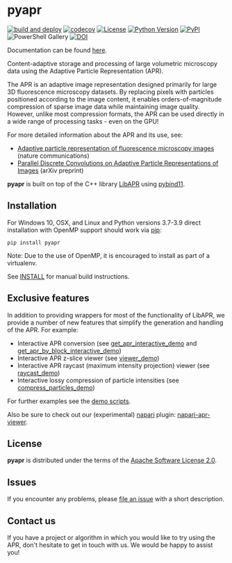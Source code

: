 # pyapr

[![build and deploy](https://github.com/AdaptiveParticles/pyapr/actions/workflows/main.yml/badge.svg)](https://github.com/AdaptiveParticles/pyapr/actions)
[![codecov](https://codecov.io/gh/AdaptiveParticles/pyapr/branch/expand_testing/graph/badge.svg?token=DN63B1DMYK)](https://codecov.io/gh/AdaptiveParticles/pyapr)
[![License](https://img.shields.io/pypi/l/pyapr.svg?color=green)](https://raw.githubusercontent.com/AdaptiveParticles/pyapr/master/LICENSE)
[![Python Version](https://img.shields.io/pypi/pyversions/pyapr.svg?color=blue)]((https://python.org))
[![PyPI](https://img.shields.io/pypi/v/pyapr.svg?color=green)](https://pypi.org/project/pyapr/)
![PowerShell Gallery](https://img.shields.io/powershellgallery/p/DNS.1.1.1.1)
[![DOI](https://zenodo.org/badge/184399854.svg)](https://zenodo.org/badge/latestdoi/184399854)

Documentation can be found [here](https://adaptiveparticles.github.io/pyapr/index.html).

Content-adaptive storage and processing of large volumetric microscopy data using 
the Adaptive Particle Representation (APR).

The APR is an adaptive image representation designed primarily for large 3D fluorescence
microscopy datasets. By replacing pixels with particles positioned according to the
image content, it enables orders-of-magnitude compression of sparse image data
while maintaining image quality. However, unlike most compression formats, the APR
can be used directly in a wide range of processing tasks - even on the GPU!

For more detailed information about the APR and its use, see:
- [Adaptive particle representation of fluorescence microscopy images](https://www.nature.com/articles/s41467-018-07390-9) (nature communications)
- [Parallel Discrete Convolutions on Adaptive Particle Representations of Images](https://arxiv.org/abs/2112.03592) (arXiv preprint)

**pyapr** is built on top of the C++ library [LibAPR] using [pybind11].

## Installation
For Windows 10, OSX, and Linux and Python versions 3.7-3.9 direct installation with OpenMP support should work via [pip]:
```
pip install pyapr
```
Note: Due to the use of OpenMP, it is encouraged to install as part of a virtualenv.

See [INSTALL] for manual build instructions.

## Exclusive features

In addition to providing wrappers for most of the functionality of LibAPR, we provide a number of
new features that simplify the generation and handling of the APR. For example:

* Interactive APR conversion (see [get_apr_interactive_demo](demo/get_apr_interactive_demo.py) and 
  [get_apr_by_block_interactive_demo](demo/get_apr_by_block_interactive_demo.py))
* Interactive APR z-slice viewer (see [viewer_demo](demo/viewer_demo.py))
* Interactive APR raycast (maximum intensity projection) viewer (see [raycast_demo](demo/raycast_demo.py))
* Interactive lossy compression of particle intensities (see [compress_particles_demo](demo/compress_particles_demo.py))

For further examples see the [demo scripts].

Also be sure to check out our (experimental) [napari] plugin: [napari-apr-viewer].


## License

**pyapr** is distributed under the terms of the [Apache Software License 2.0].


## Issues

If you encounter any problems, please [file an issue] with a short description. 

## Contact us

If you have a project or algorithm in which you would like to try using the APR, don't hesitate to get
in touch with us. We would be happy to assist you!


[LibAPR]: https://github.com/AdaptiveParticles/LibAPR
[pybind11]: https://github.com/pybind/pybind11
[pip]: https://pypi.org/project/pip/
[INSTALL]: INSTALL.md
[demo scripts]: demo
[napari]: https://napari.org
[napari-apr-viewer]: https://github.com/AdaptiveParticles/napari-apr-viewer
[Apache Software License 2.0]: http://www.apache.org/licenses/LICENSE-2.0
[file an issue]: https://github.com/AdaptiveParticles/pyapr/issues

